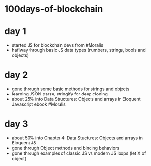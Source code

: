 # 100days-of-blockchain
# day 1
- started JS for blockchain devs from #Moralis
- haflway through basic JS data types (numbers, strings, bools and objects)

# day 2
- gone through some basic methods for strings and objects
- learning JSON parse, stringify for deep cloning
- about 25% into Data Structures: Objects and  arrays in Eloquent Javascript ebook #Moralis

# day 3
- about 50% into Chapter 4: Data Stuctures: Objects and arrays in Eloquent JS
- gone through Object methods and binding behaviors
- gone through examples of classic JS vs modern JS loops (let X of object) 

